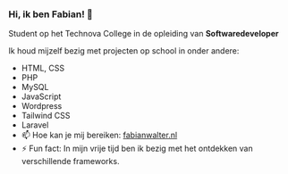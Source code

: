 ### Hi, ik ben Fabian!  👋

Student op het Technova College in de opleiding van **Softwaredeveloper** 

Ik houd mijzelf bezig met projecten op school in onder andere:

- HTML, CSS
- PHP
- MySQL 
- JavaScript
- Wordpress
- Tailwind CSS
- Laravel
- 📫 Hoe kan je mij bereiken: [fabianwalter.nl](https://fabianwalter.nl/)
- ⚡ Fun fact: In mijn vrije tijd ben ik bezig met het ontdekken van verschillende frameworks.
